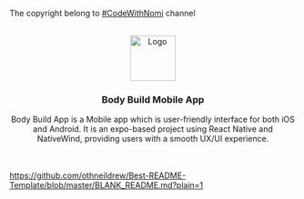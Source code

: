 
<!-- Improved compatibility of back to top link: See: https://github.com/othneildrew/Best-README-Template/pull/73 -->
<a name="readme-top"></a>
The copyright belong to <a href="https://www.youtube.com/watch?v=asMSo4DLq6s&t=2767s&ab_channel=CodeWithNomi">#CodeWithNomi</a> channel 


<!-- PROJECT LOGO -->
<br />
<div align="center">
  <a href="https://github.com/github_username/repo_name">
    <img src="" alt="Logo" width="80" height="80">
  </a>

<h3 align="center">Body Build Mobile App</h3>

  <p align="center">
   Body Build App is a Mobile app which is
    user-friendly interface for both iOS and Android. It is an expo-based project using React Native and NativeWind, 
    providing users with a smooth UX/UI experience.
    <br />
<!--     <a href="https://github.com/github_username/repo_name"><strong>Explore the docs »</strong></a> -->
    <br />
    <br />
  </p>
</div>

https://github.com/othneildrew/Best-README-Template/blob/master/BLANK_README.md?plain=1

<!-- TABLE OF CONTENTS -->

